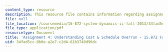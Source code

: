 ```yaml
---
content_type: resource
description: This resource file contains information regarding assignment 4.
file: null
file_location: /coursemedia/15-872-system-dynamics-ii-fall-2013/34fad5cc8b0ea2e7c2d461b3749d96dc_MIT15_872F13_ass4.pdf
file_type: application/pdf
resourcetype: Document
title: 'Assignment 4: Understanding Cost & Schedule Overrun - 15.872 Fall 2013'
uid: 34fad5cc-8b0e-a2e7-c2d4-61b3749d96dc
---
```


